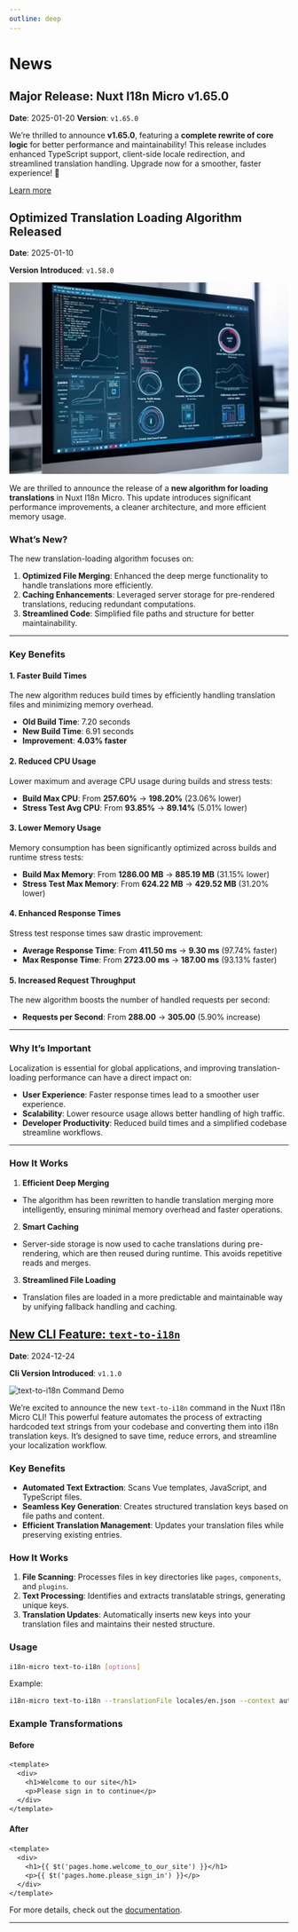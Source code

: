 ```yaml
---
outline: deep
---
```


# News


## Major Release: Nuxt I18n Micro v1.65.0

**Date**: 2025-01-20 
**Version**: `v1.65.0`

We’re thrilled to announce **v1.65.0**, featuring a **complete rewrite of core logic** for better performance and maintainability! This release includes enhanced TypeScript support, client-side locale redirection, and streamlined translation handling. Upgrade now for a smoother, faster experience! 🚀

[Learn more](https://github.com/s00d/nuxt-i18n-micro/blob/main/CHANGELOG.md#v1650)

## Optimized Translation Loading Algorithm Released

**Date**: 2025-01-10

**Version Introduced**: `v1.58.0`

![Optimized Loading Demo](/optimized-loading.png)

We are thrilled to announce the release of a **new algorithm for loading translations** in Nuxt I18n Micro. This update introduces significant performance improvements, a cleaner architecture, and more efficient memory usage.

### What’s New?

The new translation-loading algorithm focuses on:
1. **Optimized File Merging**: Enhanced the deep merge functionality to handle translations more efficiently.
2. **Caching Enhancements**: Leveraged server storage for pre-rendered translations, reducing redundant computations.
3. **Streamlined Code**: Simplified file paths and structure for better maintainability.

---

### Key Benefits

#### **1. Faster Build Times**
The new algorithm reduces build times by efficiently handling translation files and minimizing memory overhead.

- **Old Build Time**: 7.20 seconds
- **New Build Time**: 6.91 seconds
- **Improvement**: **4.03% faster**

#### **2. Reduced CPU Usage**
Lower maximum and average CPU usage during builds and stress tests:

- **Build Max CPU**: From **257.60%** → **198.20%** (23.06% lower)
- **Stress Test Avg CPU**: From **93.85%** → **89.14%** (5.01% lower)

#### **3. Lower Memory Usage**
Memory consumption has been significantly optimized across builds and runtime stress tests:

- **Build Max Memory**: From **1286.00 MB** → **885.19 MB** (31.15% lower)
- **Stress Test Max Memory**: From **624.22 MB** → **429.52 MB** (31.20% lower)

#### **4. Enhanced Response Times**
Stress test response times saw drastic improvement:

- **Average Response Time**: From **411.50 ms** → **9.30 ms** (97.74% faster)
- **Max Response Time**: From **2723.00 ms** → **187.00 ms** (93.13% faster)

#### **5. Increased Request Throughput**
The new algorithm boosts the number of handled requests per second:

- **Requests per Second**: From **288.00** → **305.00** (5.90% increase)

---

### Why It’s Important

Localization is essential for global applications, and improving translation-loading performance can have a direct impact on:
- **User Experience**: Faster response times lead to a smoother user experience.
- **Scalability**: Lower resource usage allows better handling of high traffic.
- **Developer Productivity**: Reduced build times and a simplified codebase streamline workflows.

---

### How It Works

1. **Efficient Deep Merging**
  - The algorithm has been rewritten to handle translation merging more intelligently, ensuring minimal memory overhead and faster operations.

2. **Smart Caching**
  - Server-side storage is now used to cache translations during pre-rendering, which are then reused during runtime. This avoids repetitive reads and merges.

3. **Streamlined File Loading**
  - Translation files are loaded in a more predictable and maintainable way by unifying fallback handling and caching.


## [New CLI Feature: `text-to-i18n`](/guide/cli#🔄-text-to-i18n-command)

**Date**: 2024-12-24

**Cli Version Introduced**: `v1.1.0`

![text-to-i18n Command Demo](/text-to-i18n.gif)

We’re excited to announce the new `text-to-i18n` command in the Nuxt I18n Micro CLI! This powerful feature automates the process of extracting hardcoded text strings from your codebase and converting them into i18n translation keys. It’s designed to save time, reduce errors, and streamline your localization workflow.

### Key Benefits

- **Automated Text Extraction**: Scans Vue templates, JavaScript, and TypeScript files.
- **Seamless Key Generation**: Creates structured translation keys based on file paths and content.
- **Efficient Translation Management**: Updates your translation files while preserving existing entries.

### How It Works

1. **File Scanning**: Processes files in key directories like `pages`, `components`, and `plugins`.
2. **Text Processing**: Identifies and extracts translatable strings, generating unique keys.
3. **Translation Updates**: Automatically inserts new keys into your translation files and maintains their nested structure.

### Usage

```bash
i18n-micro text-to-i18n [options]
```

Example:

```bash
i18n-micro text-to-i18n --translationFile locales/en.json --context auth
```

### Example Transformations

#### Before
```vue
<template>
  <div>
    <h1>Welcome to our site</h1>
    <p>Please sign in to continue</p>
  </div>
</template>
```

#### After
```vue
<template>
  <div>
    <h1>{{ $t('pages.home.welcome_to_our_site') }}</h1>
    <p>{{ $t('pages.home.please_sign_in') }}</p>
  </div>
</template>
```

For more details, check out the [documentation](/guide/cli#🔄-text-to-i18n-command).


---

